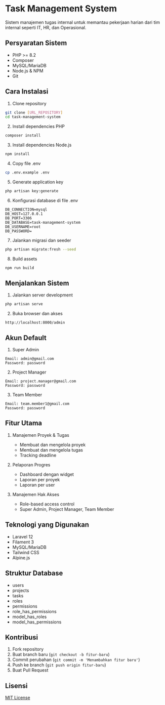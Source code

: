 # Task Management System

Sistem manajemen tugas internal untuk memantau pekerjaan harian dari tim internal seperti IT, HR, dan Operasional.

## Persyaratan Sistem

- PHP >= 8.2
- Composer
- MySQL/MariaDB
- Node.js & NPM
- Git

## Cara Instalasi

1. Clone repository
```bash
git clone [URL_REPOSITORY]
cd task-management-system
```

2. Install dependencies PHP
```bash
composer install
```

3. Install dependencies Node.js
```bash
npm install
```

4. Copy file .env
```bash
cp .env.example .env
```

5. Generate application key
```bash
php artisan key:generate
```

6. Konfigurasi database di file .env
```env
DB_CONNECTION=mysql
DB_HOST=127.0.0.1
DB_PORT=3306
DB_DATABASE=task-management-system
DB_USERNAME=root
DB_PASSWORD=
```

7. Jalankan migrasi dan seeder
```bash
php artisan migrate:fresh --seed
```

8. Build assets
```bash
npm run build
```

## Menjalankan Sistem

1. Jalankan server development
```bash
php artisan serve
```

2. Buka browser dan akses
```
http://localhost:8000/admin
```

## Akun Default

1. Super Admin
```
Email: admin@gmail.com
Password: password
```

2. Project Manager
```
Email: project.manager@gmail.com
Password: password
```

3. Team Member
```
Email: team.member1@gmail.com
Password: password
```

## Fitur Utama

1. Manajemen Proyek & Tugas
   - Membuat dan mengelola proyek
   - Membuat dan mengelola tugas
   - Tracking deadline

2. Pelaporan Progres
   - Dashboard dengan widget
   - Laporan per proyek
   - Laporan per user

3. Manajemen Hak Akses
   - Role-based access control
   - Super Admin, Project Manager, Team Member

## Teknologi yang Digunakan

- Laravel 12
- Filament 3
- MySQL/MariaDB
- Tailwind CSS
- Alpine.js

## Struktur Database

- users
- projects
- tasks
- roles
- permissions
- role_has_permissions
- model_has_roles
- model_has_permissions

## Kontribusi

1. Fork repository
2. Buat branch baru (`git checkout -b fitur-baru`)
3. Commit perubahan (`git commit -m 'Menambahkan fitur baru'`)
4. Push ke branch (`git push origin fitur-baru`)
5. Buat Pull Request

## Lisensi

[MIT License](LICENSE)
